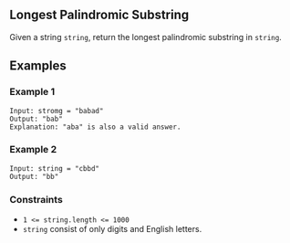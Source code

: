 ## Longest Palindromic Substring
Given a string `string`, return the longest palindromic substring in `string`.

## Examples

### Example 1
```
Input: stromg = "babad"
Output: "bab"
Explanation: "aba" is also a valid answer.
```

### Example 2
```
Input: string = "cbbd"
Output: "bb"
```

### Constraints
 - `1 <= string.length <= 1000`
 - `string` consist of only digits and English letters.
